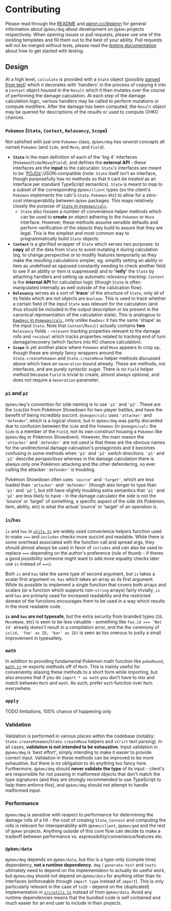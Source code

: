 # Contributing

Please read through the [README](README.md) and [pkmn.cc/@pkmn](https://pkmn.cc/@pkmn/) for general
information about `@pkmn/dmg` about development on `@pkmn` projects respectively. When opening
issues or pull requests, please use one of the existing templates and fill them out to the best of
your ability. Pull requests will not be merged without tests, please read the [testing
documentation](TESTING.md) about how to get started with testing.

## Design

At a high level, `calculate` is provided with a `State` object (possibly [parsed from
text](PARSING.md)) which it decorates with 'handlers' in the process of copying it into a `Context`
object housed in the `Result` which it then mutates over the course of performing the damage
calculation. At each step of the damage calculation logic, various handlers may be called to perform
mutations or compute modifiers. After the damage has been computed, the `Result` object may be
queried for descriptions of the results or used to compute OHKO chances.

### `Pokemon` (`State`, `Context`, `Relevancy`, `Scope`)

Not satisfied with just one `Pokemon` class, `@pkmn/dmg` has *several* concepts all named
`Pokemon` (and `Side`, and `Move`, and `Field`).

- **`State`** is the main definition of each of the 'big 4' interfaces
  (`Pokemon`/`Side`/`Move`/`Field`), and defines the **external API** - these interfaces are the
  **input** to the calcucator. `State`'s interfaces are meant to be
  '[POJOs](https://en.wikipedia.org/wiki/Plain_old_Java_object)'/JSON-compatible (note: `State`
  itself isn't an interface, though purposefully has no methods so that it cant be *treated* as an
  interface per standard TypeScript semantics). `State` is meant to map to a subset of the
  corresponding `@pkmn/client` types (so the client's `Pokemon` implements the calc's
  `State.Pokemon` etc) to allow for a zero-cost interoperability between `@pkmn` packages. This maps
  relatively closely the purpose of [`State` in
  `@smogon/calc`](https://github.com/smogon/damage-calc/blob/master/calc/src/state.ts).
  - `State` also houses a number of convenience helper methods which can be used to **create** an
    object adhering to the `Pokemon` or `Move` interface. However, these methods assume sensible
    defaults and perform verification of the objects they build to assure that they are legal. This
    is the simplest and most common way to programmatically build `State` objects.
- **`Context`** is a glorified wrapper of `State` which serves two purposes: to **copy** all of the
  data from `State` to avoid mutating it during calculation (eg. to change *perspective* or to
  modify features temporarily as they make the resulting calculations simpler, eg. simplify
  setting an ability or item as undefined as opposed constantly needing to check another field to
  see if an ability or item is suppressed) and to **'reify'** the `State` by attaching handlers
  and setting up automatic *relevancy tracking*. `Context` is the **internal API** for
  calculation logic (though `State` is often manipulated internally as well outside of the
  calulcation flow).
- **`Relevancy`** serves as a sort of '**trace**' of the structure of `State`, only all of its
  fields which are not objects are `boolean`. This is used to track whether a certain field of the
  input `State` was relevant for the calculation (and thus should be included in the output
  description or be present in the canonical representation of the calculation state). This is
  analogous to [`RawDesc` in
  `@smogon/calc`](https://github.com/smogon/damage-calc/blob/master/calc/src/desc.ts), only unlike
  `RawDesc` it has the same 'shape' as the input `State`. Note that `Context`/`Result` actually
  contains **two** `Relevancy` fields - `relevant` tracking properties relevant to the damage rolls
  and `residual` which tracks properties related to tracking end of turn damage/recovery (which
  factors into KO chance calculation).
- **`Scope`** is yet another place where `Pokemon` and `Move` appears to crop up, though these are
  simply fancy wrappers around the `State.createPokemon` and `State.createMove` helper methods
  discussed above which have an `Generation` bound already. These are methods, not interfaces, and
  are purely syntactic sugar. There is no `Field` helper method because `Field` is trivial to
  create, almost always optional, and does not require a `Generation` parameter.

### `p1` and `p2`

`@pkmn/dmg`'s convention for side naming is to use `'p1'` and `'p2'`. These are the `SideID`s from
Pokémon Showdown for two-player battles, and have the benefit of being incredibly succint.
`@smogon/calc` uses `'attacker'` and `'defender`', which is a logical choice, but in `@pkmn/dmg` was
partly discarded due to confusion between the `Side` and the `Pokemon` (in `@smogon/calc` the `Side`
is a member of the `Field`, not its own construct housing a `Pokemon` like `@pkmn/dmg` or Pokémon
Showdown). However, the main reason the `'attacker'` and `'defender'` are not used is that these are
the obvious names for the unidirectional damage calcuation's protagonists and it becomes confusing
in some methods when `'p1'` and `'p2'` switch directions. `'p1'` and `'p2'` describe *perspectives*
whereas in the damage calculation there is always only one Pokémon attacking and the other
defendering, so ever calling the attacker `'defender'` is troubling.

Pokémon Showdown often uses `'source'` and `'target'`, which are less loaded than `'attacker'` and
`'defender'` (though also longer to type than `'p1'` and `'p2'`), but still have slightly troubling
extra semantics that `'p1'` and `'p2'` are less likely to have - in the damage calculator the *side*
is not the 'source' or 'target' of something, a specific aspect of the side (its Pokémon, item,
ability, etc) is what the actual 'source' or 'target' of an operation is.

### `is`/`has`

`is` and `has` in [`utils.ts`](src/utils.ts) are widely used convenience helpers function used to
make `===` and `includes` checks more succint and readable. While there is some overhead associated
with the function call and spread args, they should almost always be used in favor of `includes` and
can also be used to replace `===` depending on the author's preference (rule of thumb - if theres a
good possibility someone might want to add more equality checks later use `is` instead of `===`).

Both `is` and `has` take the same type of second argument, but `is` takes a scalar first argument
vs. `has` which takes an array as its first argument. While its possible to implement a single
function that covers both arrays and scalars (or a function which supports non-`string` arrays)
fairly trivially, `is` and `has` are primarly used for increased readability and the restricted
domain of the functions encourages them to be used in a way which results in the most readable code.

**`is` and `has` are not typesafe**, but the extra security from branded types (`ID`, `MoveName`,
etc) is seen to be less valuable - something like `foo.id === 'Not Id'` already doesn't result in
a compilation error, and the the ceremony of `is(id, 'foo' as ID, 'bar' as ID)` is seen as too
onerous to jusity a small improvement in typesafety.

### `math`

In addition to providing fundamental Pokémon math function like `pokeRound`,
[`math.ts`](src/math.ts) re-exports methods off of `Math`. This is mainly useful for conveniently
aliasing these methods to a short form while importing, but also ensures that if you do `import * as
math` you don't have to mix and match between `Math` and `math`. As such, prefer `math` function
over `Math` everywhere.

### `apply`

TODO limitations, 100% chance of happening only

### Validation

Validation is performed in various places within the codebase (notably:
`State.createPokemon`/`State.createMove` helpers and `strict` text parsing). In all cases,
**validation is not intended to be exhaustive**. Input validation in `@pkmn/dmg` is 'best effort',
simply intending to make it easier to provide correct input. Validation in these methods can be
improved to be more exhaustive, but there is no obligation to do anything too fancy here.
Furthermore, `@pkmn/dmg` should **never validate the type** of its input - client's are responsible
for not passing in malformed objects that don't match the type signatures (and they are strongly
recommended to use TypeScript to help them enforce this), and `@pkmn/dmg` should not attempt to
handle malformed input.

### Performance

`@pkmn/dmg` is sensitive with respect to performance for determining the damage rolls of a hit - the
cost of creating `State`, `Context` and computing the rolls is relevant for interoperability with
`@pkmn/client`, `@pkmn/gmd` and the rest of `@pkmn` projects. Anything outside of this core flow
can decide to make a tradeoff between performance vs. expressibility/convenience/features etc.

### `@pkmn/data`

`@pkmn/dmg` depends on `@pkmn/data`, but this is a type-only (compile time) dependency, **not a
runtime dependency**. `dmg` / `generate-test` and `tests` ultimately need to depend on the
implementation to actually do useful work, but `@pkmn/dmg` should not depend on `@pkmn/data` for
anything other than its interfaces (enforceable through `import type` instead of `import`). This
is only particularly relevant in the case of `toID` - depend on the (duplicated) implementation in
[`src/utils.ts`](src/utils.ts) instead of from `@pkmn/data`. Avoid any runtime dependencies means
that the bundled code is self contained and much easier for an end user to include in their
projects.

